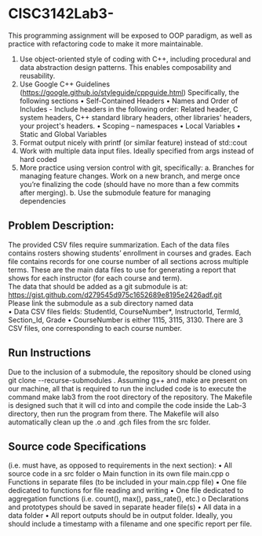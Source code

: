 # CISC3142Lab3-
This programming assignment will be exposed to OOP paradigm, as well as practice with refactoring code to make it more maintainable.

1. Use object-oriented style of coding with C++, including procedural and data abstraction design patterns.
This enables composability and reusability.
2. Use Google C++ Guidelines (https://google.github.io/styleguide/cppguide.html)
Specifically, the following sections
• Self-Contained Headers
• Names and Order of Includes - Include headers in the following order: Related header, C system
headers, C++ standard library headers, other libraries' headers, your project's headers.
• Scoping – namespaces
• Local Variables
• Static and Global Variables
3. Format output nicely with printf (or similar feature) instead of std::cout
4. Work with multiple data input files. Ideally specified from args instead of hard coded
5. More practice using version control with git, specifically:
a. Branches for managing feature changes. Work on a new branch, and merge once you’re finalizing
the code (should have no more than a few commits after merging).
b. Use the submodule feature for managing dependencies

## Problem Description:
The provided CSV files require summarization. Each of the data files contains rosters showing students’ enrollment in courses and grades. Each file contains records for one course number of all sections across multiple terms. These are the main data files to use for generating a report that shows for each instructor (for each course and term).\
The data that should be added as a git submodule is at:\
https://gist.github.com/d279545d975c1652689e8195e2426adf.git \
Please link the submodule as a sub directory named data\
• Data CSV files fields: StudentId, CourseNumber*, InstructorId, TermId,
Section_Id, Grade
• CourseNumber is either 1115, 3115, 3130. There are 3 CSV files, one corresponding to each course
number.

## Run Instructions
Due to the inclusion of a submodule, the repository should be cloned using
git clone --recurse-submodules <repo link>. 
Assuming g++ and make are present on our machine, all that is required to run the included code is to execute the command make lab3 from the root directory of the repository. The Makefile is designed such that it will cd into and compile the code inside the Lab-3 directory, then run the program from there. The Makefile will also automatically clean up the .o and .gch files from the src folder.
  
  
## Source code Specifications 
(i.e. must have, as opposed to requirements in the next section):
• All source code in a src folder
o Main function in its own file main.cpp
o Functions in separate files (to be included in your main.cpp file)
▪ One file dedicated to functions for file reading and writing
▪ One file dedicated to aggregation functions (i.e. count(), max(), pass_rate(), etc.)
o Declarations and prototypes should be saved in separate header file(s)
• All data in a data folder
• All report outputs should be in output folder. Ideally, you should include a timestamp with a
filename and one specific report per file.
